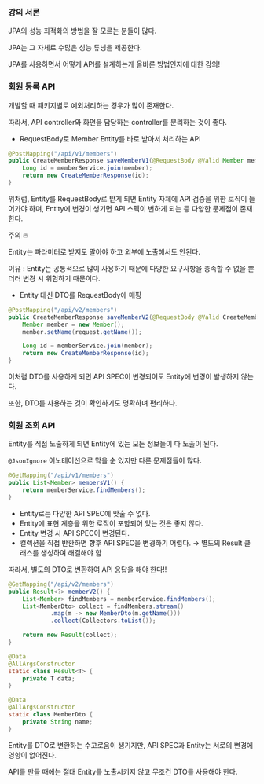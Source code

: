 ### 강의 서론

JPA의 성능 최적화의 방법을 잘 모르는 분들이 많다.

JPA는 그 자체로 수많은 성능 튜닝을 제공한다.

JPA를 사용하면서 어떻게 API를 설계하는게 올바른 방법인지에 대한 강의!

### 회원 등록 API

개발할 때 패키지별로 예외처리하는 경우가 많이 존재한다.

따라서, API controller와 화면을 담당하는 controller를 분리하는 것이 좋다.

- RequestBody로 Member Entity를 바로 받아서 처리하는 API

```java
@PostMapping("/api/v1/members")
public CreateMemberResponse saveMemberV1(@RequestBody @Valid Member member) {
    Long id = memberService.join(member);
    return new CreateMemberResponse(id);
}
```

위처럼, Entity를 RequestBody로 받게 되면 Entity 자체에 API 검증을 위한 로직이 들어가야 하며, Entity에 변경이 생기면 API 스펙이 변하게 되는 등 다양한 문제점이 존재한다.

주의 🔥

Entity는 파라미터로 받지도 말아야 하고 외부에 노출해서도 안된다.

이유 : Entity는 공통적으로 많이 사용하기 때문에 다양한 요구사항을 충족할 수 없을 뿐더러 변경 시 위험하기 때문이다.

- Entity 대신 DTO를 RequestBody에 매핑

```java
@PostMapping("/api/v2/members")
public CreateMemberResponse saveMemberV2(@RequestBody @Valid CreateMemberRequest request) {
    Member member = new Member();
    member.setName(request.getName());

    Long id = memberService.join(member);
    return new CreateMemberResponse(id);
}
```

이처럼 DTO를 사용하게 되면 API SPEC이 변경되어도 Entity에 변경이 발생하지 않는다.

또한, DTO를 사용하는 것이 확인하기도 명확하며 편리하다.

### 회원 조회 API

Entity를 직접 노출하게 되면 Entity에 있는 모든 정보들이 다 노출이 된다.

`@JsonIgnore` 어노테이션으로 막을 순 있지만 다른 문제점들이 많다.

```java
@GetMapping("/api/v1/members")
public List<Member> membersV1() {
    return memberService.findMembers();
}
```

- Entity로는 다양한 API SPEC에 맞출 수 없다.
- Entity에 표현 계층을 위한 로직이 포함되어 있는 것은 좋지 않다.
- Entity 변경 시 API SPEC이 변경된다.
- 컬렉션을 직접 반환하면 향후 API SPEC을 변경하기 어렵다. → 별도의 Result 클래스를 생성하여 해결해야 함

따라서, 별도의 DTO로 변환하여 API 응답을 해야 한다!!

```java
@GetMapping("/api/v2/members")
public Result<?> memberV2() {
    List<Member> findMembers = memberService.findMembers();
    List<MemberDto> collect = findMembers.stream()
            .map(m -> new MemberDto(m.getName()))
            .collect(Collectors.toList());

    return new Result(collect);
}

@Data
@AllArgsConstructor
static class Result<T> {
    private T data;
}

@Data
@AllArgsConstructor
static class MemberDto {
    private String name;
}
```

Entity를 DTO로 변환하는 수고로움이 생기지만, API SPEC과 Entity는 서로의 변경에 영향이 없어진다.

API를 만들 때에는 절대 Entity를 노출시키지 않고 무조건 DTO를 사용해야 한다.